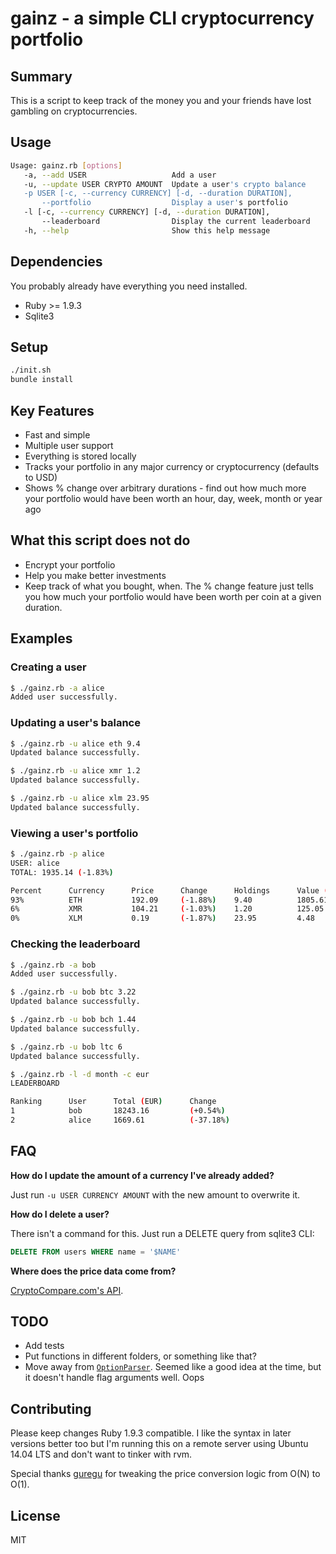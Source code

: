 # gainz - a simple CLI cryptocurrency portfolio

## Summary

This is a script to keep track of the money you and your friends have lost gambling on cryptocurrencies.

## Usage

```bash
Usage: gainz.rb [options]
   -a, --add USER                   Add a user
   -u, --update USER CRYPTO AMOUNT  Update a user's crypto balance
   -p USER [-c, --currency CURRENCY] [-d, --duration DURATION],
       --portfolio                  Display a user's portfolio
   -l [-c, --currency CURRENCY] [-d, --duration DURATION],
       --leaderboard                Display the current leaderboard
   -h, --help                       Show this help message
```

## Dependencies

You probably already have everything you need installed.

- Ruby >= 1.9.3
- Sqlite3

## Setup

```bash
./init.sh
bundle install
```

## Key Features

- Fast and simple
- Multiple user support
- Everything is stored locally
- Tracks your portfolio in any major currency or cryptocurrency (defaults to USD)
- Shows % change over arbitrary durations - find out how much more your portfolio would have been worth an hour, day, week, month or year ago

## What this script does not do

- Encrypt your portfolio
- Help you make better investments
- Keep track of what you bought, when. The % change feature just tells you how much your portfolio would have been worth per coin at a given duration.

## Examples

### Creating a user

```bash
$ ./gainz.rb -a alice
Added user successfully.
```

### Updating a user's balance

```bash
$ ./gainz.rb -u alice eth 9.4
Updated balance successfully.

$ ./gainz.rb -u alice xmr 1.2
Updated balance successfully.

$ ./gainz.rb -u alice xlm 23.95
Updated balance successfully.
```

### Viewing a user's portfolio

```bash
$ ./gainz.rb -p alice
USER: alice
TOTAL: 1935.14 (-1.83%)

Percent      Currency      Price      Change      Holdings      Value (USD)
93%          ETH           192.09     (-1.88%)    9.40          1805.61
6%           XMR           104.21     (-1.03%)    1.20          125.05
0%           XLM           0.19       (-1.87%)    23.95         4.48
```

### Checking the leaderboard

```bash
$ ./gainz.rb -a bob
Added user successfully.

$ ./gainz.rb -u bob btc 3.22
Updated balance successfully.

$ ./gainz.rb -u bob bch 1.44
Updated balance successfully.

$ ./gainz.rb -u bob ltc 6
Updated balance successfully.

$ ./gainz.rb -l -d month -c eur
LEADERBOARD

Ranking      User      Total (EUR)      Change
1            bob       18243.16         (+0.54%)
2            alice     1669.61          (-37.18%)
```

## FAQ

**How do I update the amount of a currency I've already added?**

Just run `-u USER CURRENCY AMOUNT` with the new amount to overwrite it.

**How do I delete a user?**

There isn't a command for this. Just run a DELETE query from sqlite3 CLI:

```sql
DELETE FROM users WHERE name = '$NAME'
```

**Where does the price data come from?**

[CryptoCompare.com's API](https://www.cryptocompare.com/api/).

## TODO

- Add tests
- Put functions in different folders, or something like that?
- Move away from [`OptionParser`](https://ruby-doc.org/stdlib-1.9.3/libdoc/optparse/rdoc/OptionParser.html). Seemed like a good idea at the time, but it doesn't handle flag arguments well. Oops

## Contributing

Please keep changes Ruby 1.9.3 compatible. I like the syntax in later versions better too but I'm running this on a remote server using Ubuntu 14.04 LTS and don't want to tinker with rvm.

Special thanks [guregu](https://github.com/guregu) for tweaking the price conversion logic from O(N) to O(1).

## License

MIT
